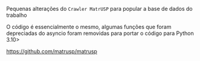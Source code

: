 Pequenas alterações do `Crawler MatrUSP` para popular
a base de dados do trabalho

O código é essencialmente o mesmo, algumas funções
que foram depreciadas do asyncio foram removidas
para portar o código para Python 3.10>

https://github.com/matrusp/matrusp
